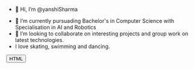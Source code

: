- 👋 Hi, I’m @yanshiSharma
<!----- 👀 I’m interested in----> 
- 🌱 I’m currently pursuading Bachelor's in Computer Science with Specialisation in AI and Robotics 
- 💞️ I’m looking to collaborate on interesting projects and group work on latest technologies.
-    I love skating, swimming and dancing.
<!----- - 📫 How to reach me ... ----->
<button> HTML </button>

<!---
yanshiSharma/yanshiSharma is a ✨ special ✨ repository because its `README.md` (this file) appears on your GitHub profile.
You can click the Preview link to take a look at your changes.
--->
